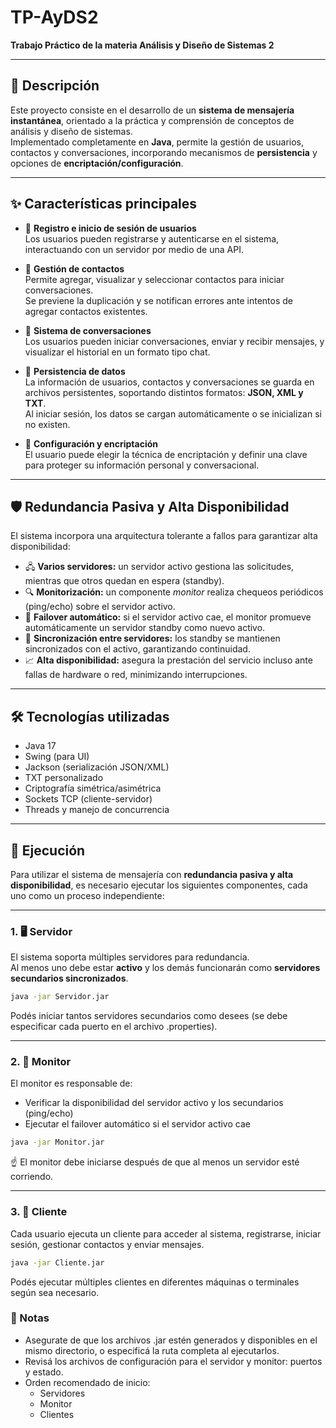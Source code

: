 # TP-AyDS2

**Trabajo Práctico de la materia Análisis y Diseño de Sistemas 2**  


---

## 📌 Descripción

Este proyecto consiste en el desarrollo de un **sistema de mensajería instantánea**, orientado a la práctica y comprensión de conceptos de análisis y diseño de sistemas.  
Implementado completamente en **Java**, permite la gestión de usuarios, contactos y conversaciones, incorporando mecanismos de **persistencia** y opciones de **encriptación/configuración**.

---

## ✨ Características principales

- 🔐 **Registro e inicio de sesión de usuarios**  
  Los usuarios pueden registrarse y autenticarse en el sistema, interactuando con un servidor por medio de una API.

- 👥 **Gestión de contactos**  
  Permite agregar, visualizar y seleccionar contactos para iniciar conversaciones.  
  Se previene la duplicación y se notifican errores ante intentos de agregar contactos existentes.

- 💬 **Sistema de conversaciones**  
  Los usuarios pueden iniciar conversaciones, enviar y recibir mensajes, y visualizar el historial en un formato tipo chat.

- 💾 **Persistencia de datos**  
  La información de usuarios, contactos y conversaciones se guarda en archivos persistentes, soportando distintos formatos: **JSON, XML y TXT**.  
  Al iniciar sesión, los datos se cargan automáticamente o se inicializan si no existen.

- 🔧 **Configuración y encriptación**  
  El usuario puede elegir la técnica de encriptación y definir una clave para proteger su información personal y conversacional.

---


## 🛡️ Redundancia Pasiva y Alta Disponibilidad

El sistema incorpora una arquitectura tolerante a fallos para garantizar alta disponibilidad:

- 🖧 **Varios servidores:** un servidor activo gestiona las solicitudes, mientras que otros quedan en espera (standby).
- 🔍 **Monitorización:** un componente *monitor* realiza chequeos periódicos (ping/echo) sobre el servidor activo.
- 🔁 **Failover automático:** si el servidor activo cae, el monitor promueve automáticamente un servidor standby como nuevo activo.
- 🔄 **Sincronización entre servidores:** los standby se mantienen sincronizados con el activo, garantizando continuidad.
- 📈 **Alta disponibilidad:** asegura la prestación del servicio incluso ante fallas de hardware o red, minimizando interrupciones.

---

## 🛠️ Tecnologías utilizadas

- Java 17
- Swing (para UI)
- Jackson (serialización JSON/XML)
- TXT personalizado
- Criptografía simétrica/asimétrica
- Sockets TCP (cliente-servidor)
- Threads y manejo de concurrencia

---
## 🚀 Ejecución

Para utilizar el sistema de mensajería con **redundancia pasiva y alta disponibilidad**, es necesario ejecutar los siguientes componentes, cada uno como un proceso independiente:

---

### 1. 🖥️ Servidor

El sistema soporta múltiples servidores para redundancia.  
Al menos uno debe estar **activo** y los demás funcionarán como **servidores secundarios sincronizados**.

```bash
java -jar Servidor.jar
```
Podés iniciar tantos servidores secundarios como desees (se debe especificar cada puerto en el archivo .properties).

---

### 2. 🧠 Monitor
El monitor es responsable de:
- Verificar la disponibilidad del servidor activo y los secundarios (ping/echo)
- Ejecutar el failover automático si el servidor activo cae

```bash
java -jar Monitor.jar
```
☝️ El monitor debe iniciarse después de que al menos un servidor esté corriendo.

---

### 3. 👤 Cliente
Cada usuario ejecuta un cliente para acceder al sistema, registrarse, iniciar sesión, gestionar contactos y enviar mensajes.

```bash
java -jar Cliente.jar
```
Podés ejecutar múltiples clientes en diferentes máquinas o terminales según sea necesario.

### 📌 Notas
- Asegurate de que los archivos .jar estén generados y disponibles en el mismo directorio, o especificá la ruta completa al ejecutarlos.
- Revisá los archivos de configuración para el servidor y monitor: puertos y estado.
- Orden recomendado de inicio:
  - Servidores
  - Monitor
  - Clientes

